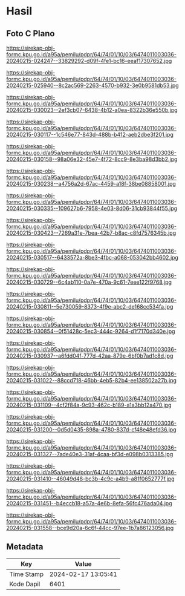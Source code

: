 # Hasil

## Foto C Plano

https://sirekap-obj-formc.kpu.go.id/a95a/pemilu/pdpr/64/74/01/10/03/6474011003036-20240215-024247--33829292-d09f-4fe1-bc16-eeaf17307652.jpg

https://sirekap-obj-formc.kpu.go.id/a95a/pemilu/pdpr/64/74/01/10/03/6474011003036-20240215-025940--8c2ac569-2263-4570-b932-3e0b9581db53.jpg

https://sirekap-obj-formc.kpu.go.id/a95a/pemilu/pdpr/64/74/01/10/03/6474011003036-20240215-030023--2ef3cb07-6438-4b12-a0ea-8322b36e550b.jpg

https://sirekap-obj-formc.kpu.go.id/a95a/pemilu/pdpr/64/74/01/10/03/6474011003036-20240215-030117--1c546e77-843d-488b-b412-aeb2dbe3f201.jpg

https://sirekap-obj-formc.kpu.go.id/a95a/pemilu/pdpr/64/74/01/10/03/6474011003036-20240215-030158--98a06e32-45e7-4f72-8cc9-8e3ba98d3bb2.jpg

https://sirekap-obj-formc.kpu.go.id/a95a/pemilu/pdpr/64/74/01/10/03/6474011003036-20240215-030238--a4756a2d-67ac-4459-a18f-38be08858001.jpg

https://sirekap-obj-formc.kpu.go.id/a95a/pemilu/pdpr/64/74/01/10/03/6474011003036-20240215-030335--109627b6-7958-4e03-8d06-31cb93844f55.jpg

https://sirekap-obj-formc.kpu.go.id/a95a/pemilu/pdpr/64/74/01/10/03/6474011003036-20240215-030423--7269a31e-7bea-42b7-b8ac-c8fd7576345b.jpg

https://sirekap-obj-formc.kpu.go.id/a95a/pemilu/pdpr/64/74/01/10/03/6474011003036-20240215-030517--6433572a-8be3-4fbc-a068-053042bb4602.jpg

https://sirekap-obj-formc.kpu.go.id/a95a/pemilu/pdpr/64/74/01/10/03/6474011003036-20240215-030729--6c4ab110-0a7e-470a-9c61-7eee122f9768.jpg

https://sirekap-obj-formc.kpu.go.id/a95a/pemilu/pdpr/64/74/01/10/03/6474011003036-20240215-030811--5e730059-8373-4f9e-abc2-de168cc534fa.jpg

https://sirekap-obj-formc.kpu.go.id/a95a/pemilu/pdpr/64/74/01/10/03/6474011003036-20240215-030854--0f51428c-5ec3-444c-9264-d1f7170d340e.jpg

https://sirekap-obj-formc.kpu.go.id/a95a/pemilu/pdpr/64/74/01/10/03/6474011003036-20240215-030937--a6fdd04f-777d-42aa-879e-6bf0b7ad1c8d.jpg

https://sirekap-obj-formc.kpu.go.id/a95a/pemilu/pdpr/64/74/01/10/03/6474011003036-20240215-031022--88ccd718-46bb-4eb5-82b4-ee138502a27b.jpg

https://sirekap-obj-formc.kpu.go.id/a95a/pemilu/pdpr/64/74/01/10/03/6474011003036-20240215-031109--4cf2f84a-9c93-462c-b189-a1a3bb12a470.jpg

https://sirekap-obj-formc.kpu.go.id/a95a/pemilu/pdpr/64/74/01/10/03/6474011003036-20240215-031200--0d5d0435-898a-4780-837d-cf48e48efd36.jpg

https://sirekap-obj-formc.kpu.go.id/a95a/pemilu/pdpr/64/74/01/10/03/6474011003036-20240215-031327--7ade40e3-31af-4caa-bf3d-e098b0313385.jpg

https://sirekap-obj-formc.kpu.go.id/a95a/pemilu/pdpr/64/74/01/10/03/6474011003036-20240215-031410--46049d48-bc3b-4c9c-a4b9-a81f0652777f.jpg

https://sirekap-obj-formc.kpu.go.id/a95a/pemilu/pdpr/64/74/01/10/03/6474011003036-20240215-031451--b4eccb18-a57a-4e6b-8efa-56fc476ada04.jpg

https://sirekap-obj-formc.kpu.go.id/a95a/pemilu/pdpr/64/74/01/10/03/6474011003036-20240215-031558--bce9d20a-6c6f-44cc-97ee-1b7a86123056.jpg


## Metadata

| Key        | Value               |
| ---------- | ------------------- |
| Time Stamp | 2024-02-17 13:05:41 |
| Kode Dapil | 6401                |



